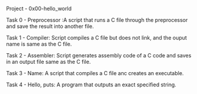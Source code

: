 Project - 0x00-hello_world

Task 0 - Preprocessor :A script that runs a C file through the preprocessor and save the result into another file.

Task 1 - Compiler: Script compiles a C file but does not link, and the ouput name is same as the C file.

Task 2 - Assembler: Script generates assembly code of a C code and saves in an output file same as the C file.

Task 3 - Name: A script that compiles a C file anc creates an executable.

Task 4 - Hello, puts: A program that outputs an exact specified string.
